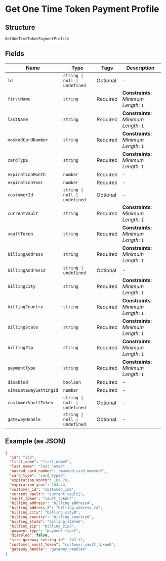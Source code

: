 
# Get One Time Token Payment Profile

## Structure

`GetOneTimeTokenPaymentProfile`

## Fields

| Name | Type | Tags | Description |
|  --- | --- | --- | --- |
| `id` | `string \| null \| undefined` | Optional | - |
| `firstName` | `string` | Required | **Constraints**: *Minimum Length*: `1` |
| `lastName` | `string` | Required | **Constraints**: *Minimum Length*: `1` |
| `maskedCardNumber` | `string` | Required | **Constraints**: *Minimum Length*: `1` |
| `cardType` | `string` | Required | **Constraints**: *Minimum Length*: `1` |
| `expirationMonth` | `number` | Required | - |
| `expirationYear` | `number` | Required | - |
| `customerId` | `string \| null \| undefined` | Optional | - |
| `currentVault` | `string` | Required | **Constraints**: *Minimum Length*: `1` |
| `vaultToken` | `string` | Required | **Constraints**: *Minimum Length*: `1` |
| `billingAddress` | `string` | Required | **Constraints**: *Minimum Length*: `1` |
| `billingAddress2` | `string \| undefined` | Optional | - |
| `billingCity` | `string` | Required | **Constraints**: *Minimum Length*: `1` |
| `billingCountry` | `string` | Required | **Constraints**: *Minimum Length*: `1` |
| `billingState` | `string` | Required | **Constraints**: *Minimum Length*: `1` |
| `billingZip` | `string` | Required | **Constraints**: *Minimum Length*: `1` |
| `paymentType` | `string` | Required | **Constraints**: *Minimum Length*: `1` |
| `disabled` | `boolean` | Required | - |
| `siteGatewaySettingId` | `number` | Required | - |
| `customerVaultToken` | `string \| null \| undefined` | Optional | - |
| `gatewayHandle` | `string \| null \| undefined` | Optional | - |

## Example (as JSON)

```json
{
  "id": "id2",
  "first_name": "first_name2",
  "last_name": "last_name0",
  "masked_card_number": "masked_card_number0",
  "card_type": "card_type8",
  "expiration_month": 187.78,
  "expiration_year": 164.44,
  "customer_id": "customer_id0",
  "current_vault": "current_vault2",
  "vault_token": "vault_token4",
  "billing_address": "billing_address4",
  "billing_address_2": "billing_address_24",
  "billing_city": "billing_city0",
  "billing_country": "billing_country6",
  "billing_state": "billing_state6",
  "billing_zip": "billing_zip0",
  "payment_type": "payment_type2",
  "disabled": false,
  "site_gateway_setting_id": 143.12,
  "customer_vault_token": "customer_vault_token0",
  "gateway_handle": "gateway_handle4"
}
```

